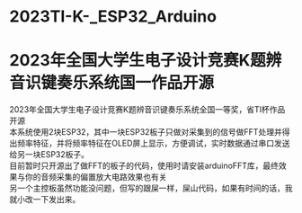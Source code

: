 # 2023TI-K-_ESP32_Arduino
<h1>2023年全国大学生电子设计竞赛K题辨音识键奏乐系统国一作品开源</h1>

2023年全国大学生电子设计竞赛K题辨音识键奏乐系统全国一等奖，省TI杯作品开源<br/>
本系统使用2块ESP32，其中一块ESP32板子只做对采集到的信号做FFT处理并得出频率特征，并将频率特征在OLED屏上显示，方便调试，实时数据通过串口发送给另一块ESP32板子。<br/>
目前暂时只开源出了做FFT的板子的代码，使用时请安装arduinoFFT库，最终效果与你的音频采集的偏置放大电路效果也有关<br/>
另一个主控板虽然功能没问题，但写的跟屎一样，屎山代码，如果有时间的话，我就小改一下发出来。
